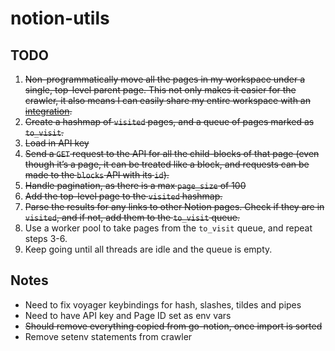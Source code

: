 # notion-utils

## TODO
1. ~~Non-programmatically move all the pages in my workspace under a single, top-level parent page. This not only makes it easier for the crawler, it also means I can easily share my entire workspace with an [integration](https://www.notion.so/integrations).~~
2. ~~Create a hashmap of `visited` pages, and a queue of pages marked as `to_visit`.~~
3. ~~Load in API key~~
4. ~~Send a `GET` request to the API for all the child-blocks of that page (even though it’s a page, it can be treated like a block, and requests can be made to the `blocks` API with its `id`).~~
5. ~~Handle pagination, as there is a max `page_size` of 100~~
6. ~~Add the top-level page to the `visited` hashmap.~~
7. ~~Parse the results for any links to other Notion pages. Check if they are in `visited`, and if not, add them to the `to_visit` queue.~~
8. Use a worker pool to take pages from the `to_visit` queue, and repeat steps 3-6.
9. Keep going until all threads are idle and the queue is empty.

## Notes 
- Need to fix voyager keybindings for hash, slashes, tildes and pipes
- Need to have API key and Page ID set as env vars
- ~~Should remove everything copied from go-notion, once import is sorted~~
- Remove setenv statements from crawler